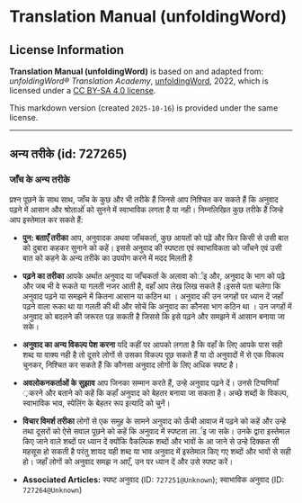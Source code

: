 # Translation Manual (unfoldingWord)

## License Information

**Translation Manual (unfoldingWord)** is based on and adapted from: _unfoldingWord® Translation Academy_, [unfoldingWord](https://unfoldingword.org/utw), 2022, which is licensed under a [CC BY-SA 4.0 license](https://creativecommons.org/licenses/by-sa/4.0/legalcode.en).

This markdown version (created `2025-10-16`) is provided under the same license.



--------------------------------

## अन्य तरीके (id: 727265)

### जाँच के अन्य तरीके

प्रश्न पूछने के साथ साथ, जाँच के कुछ और भी तरीके हैं जिनसे आप निश्चित कर सकते हैं कि अनुवाद पढ़ने में आसान और श्रोताओंं को सुनने में स्वाभाविक लगता है या नही। निम्नलिखित कुछ तरीके हैं जिन्हे आप इस्तेमाल कर सकते हैं:

* **पुन: बताएँ तरीका** आप, अनुवादक अथवा जाँचकर्ता, कुछ आयतों को पढ़ें और फिर किसी से उसी बात को दुबारा कहकर सुनाने को कहें। इससे अनुवाद की स्पष्टता एवं स्वाभाविकता को जाँचने एवं उसी बात को कहने के अन्य तरीके का उपयोग करने में मदद मिलती है
* **पढ़ने का तरीका** आपके अर्थात अनुवाद या जाँचकर्ता के अलावा कोर्इ और, अनुवाद के भाग को पढे़ और जब भी वे रूकते या गलती नजर आती है, वहाँ आप लेख लिख सकते हैं।इससे पता चलेगा कि अनुवाद पढ़ने या समझने में कितना आसान या कठिन था । अनुवाद की उन जगहों पर ध्यान दें जहाँ पढ़ने वाला रूका था या गलती की थी और सोचें कि अनुवाद का कौनसा भाग कठिन था । उन जगहों में अनुवाद को बदलने की जरूरत पड़ सकती है जिससे कि इसे पढ़ने और समझने में आसान बनाया जा सके।
* **अनुवाद का अन्य विकल्प पेश करना** यदि कहीं पर आपको लगता है कि वहाँ के लिए आपके पास सही शब्द या वाक्य नही है तो दूसरे लोगों से उसका विकल्प पूछ सकते हैं या दो अनुवादों में से एक विकल्प चुनकर, निश्चित कर सकते हैं कि कौनसा अनुवाद लोगों के लिए अधिक स्पष्ट है।
* **अवलोकनकर्ताओं के सुझाव** आप जिनका सम्मान करते हैं, उन्हे अनुवाद पढ़ने दें। उनसे टिप्पणियाँ ़करने और बताने को कहें कि कहाँ अनुवाद को बेहतर बनाया जा सकता है। अच्छे शब्दों के विकल्प, स्वाभाविक भाव, स्पेलिंग के बेहतर रूप इत्यादि को चुनें।
* **विचार विमर्श तरीका** लोगों से एक समुह के सामने अनुवाद को ऊँची आवाज में पढ़ने को कहें और उन्हे तथा दूसरों को ऐसे सवाल पूछने को कहें कि अनुवाद में स्पष्टता लार्इ जा सके। उनके द्वारा इस्तेमाल किए जाने वाले शब्दों पर ध्यान दें क्योंकि वैकल्पिक शब्दों और भावों के आ जाने से उन्हे दिक्कत सी महसूस हो सकती है परंतु शायद यही शब्द या भाव अनुवाद में इस्तेमाल किए गए शब्दों और भावों से सही हो। जहाँ लोगों को अनुवाद समझ न आएँ, उन पर ध्यान दें और उसे स्पष्ट करें।

* **Associated Articles:** स्पष्ट अनुवाद (ID: `727251@Unknown`); स्वाभाविक अनुवाद (ID: `727264@Unknown`)

